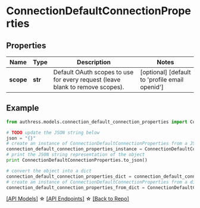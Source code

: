 # ConnectionDefaultConnectionProperties


## Properties
Name | Type | Description | Notes
------------ | ------------- | ------------- | -------------
**scope** | **str** | Default OAuth scopes to use for every request (leave blank to remove scopes). | [optional] [default to 'profile email openid']

## Example

```python
from authress.models.connection_default_connection_properties import ConnectionDefaultConnectionProperties

# TODO update the JSON string below
json = "{}"
# create an instance of ConnectionDefaultConnectionProperties from a JSON string
connection_default_connection_properties_instance = ConnectionDefaultConnectionProperties.from_json(json)
# print the JSON string representation of the object
print ConnectionDefaultConnectionProperties.to_json()

# convert the object into a dict
connection_default_connection_properties_dict = connection_default_connection_properties_instance.to_dict()
# create an instance of ConnectionDefaultConnectionProperties from a dict
connection_default_connection_properties_from_dict = ConnectionDefaultConnectionProperties.from_dict(connection_default_connection_properties_dict)
```
[[API Models]](./README.md#documentation-for-models) ☆ [[API Endpoints]](./README.md#documentation-for-api-endpoints) ☆ [[Back to Repo]](../README.md)


